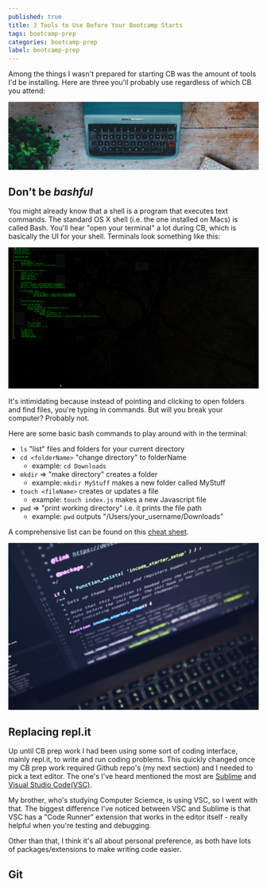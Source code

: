```yaml
---
published: true
title: 3 Tools to Use Before Your Bootcamp Starts
tags: bootcamp-prep
categories: bootcamp-prep
label: bootcamp-prep
---
```

Among the things I wasn't prepared for starting CB was the amount of tools I'd be installing. Here are three you'll probably use regardless of which CB you attend:

<img src="/images/StockSnap_F21WWLQO5T.jpg" class="fit image">

## Don't be _bashful_

You might already know that a shell is a program that executes text commands. The standard OS X shell (i.e. the one installed on Macs) is called Bash. You'll hear "open your terminal" a lot during CB, which is basically the UI for your shell. Terminals look something like this: 

<img src="/images/computer-425208_640.png" class="fit image">

It's intimidating because instead of pointing and clicking to open folders and find files, you're typing in commands. But will you break your computer? Probably not.

Here are some basic bash commands to play around with in the terminal:
- `ls` "list" files and folders for your current directory
- `cd <folderName>` "change directory" to folderName 
	- example: `cd Downloads`
- `mkdir` => "make directory" creates a folder
	- example: `mkdir MyStuff` makes a new folder called MyStuff
- `touch <fileName>` creates or updates a file
	- example: `touch index.js` makes a new Javascript file 
- `pwd` => "print working directory" i.e. it prints the file path
	- example: `pwd` outputs "/Users/your_username/Downloads"


A comprehensive list can be found on this [cheat sheet](https://learncodethehardway.org/unix/bash_cheat_sheet.pdf).

<img src="/images/StockSnap_A28WZDTYEY.jpg" class="fit image">

## Replacing repl.it 
Up until CB prep work I had been using some sort of coding interface, mainly repl.it, to write and run coding problems. This quickly changed once my CB prep work required Github repo's (my next section) and  I needed to pick a text editor. The one's I've heard mentioned the most are [Sublime](https://www.sublimetext.com/) and [Visual Studio Code(VSC)](https://code.visualstudio.com/). 

My brother, who's studying Computer Sciemce, is using VSC, so I went with that. The biggest difference I've noticed between VSC and Sublime is that VSC has a "Code Runner" extension that works in the editor itself - really helpful when you're testing and debugging. 

Other than that, I think it's all about personal preference, as both have lots of packages/extensions to make writing code easier. 

## Git
